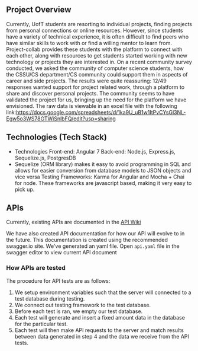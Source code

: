 ## Project Overview
Currently, UofT students are resorting to individual projects, finding projects from personal connections or online resources. However, since students have a variety of technical experience, it is often difficult to find peers who have similar skills to work with or find a willing mentor to learn from. Project-collab provides these students with the platform to connect with each other, along with resources to get students started working with new technology or projects they are interested in.
On a recent community survey conducted, we asked the community of computer science students, how the CSSU/CS department/CS community could support them in aspects of career and side projects. The results were quite reassuring: 12/49 responses wanted support for project related work, through a platform to share and discover personal projects. The community seems to have validated the project for us, bringing up the need for the platform we have envisioned.
The raw data is viewable in an excel file with the following link:https://docs.google.com/spreadsheets/d/1ka9U_uB1w1ItPvCYsGl3NL-Egw5o3WS78GTWiSnlbFQ/edit?usp=sharing


## Technologies (Tech Stack)
- Technologies
Front-end: Angular 7 
Back-end: Node.js, Express.js, Sequelize.js, PostgresDB
- Sequelize (ORM library) makes it easy to avoid programming in SQL and allows for easier conversion from database models to JSON objects and vice versa
Testing Frameworks: Karma for Angular and Mocha + Chai for node. These frameworks are javascript based, making it very easy to pick up.

## APIs
Currently, existing APIs are documented in the [API Wiki](https://github.com/csc302-spring-2019/proj-HackHub/wiki/API-WIKI)

We have also created API documentation for how our API will evolve to in the future. This documentation is created using the recommended swagger.io site. We've generated an yaml file.
Open `api.yaml` file in the swagger editor to view current API document

### How APIs are tested
The procedure for API tests are as follows:
1. We setup environment variables such that the server will connected to a test database during testing.
2. We connect out testing framework to the test database.
3. Before each test is ran, we empty our test database.
4. Each test will generate and insert a fixed amount data in the database for the particular test.
5. Each test will then make API requests to the server and match results between data generated in step 4 and the data we receive from the API tests.